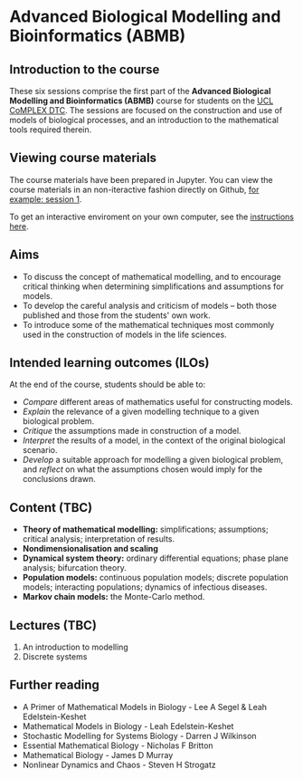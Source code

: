 # Advanced Biological Modelling and Bioinformatics (ABMB)

## Introduction to the course
These six sessions comprise the first part of the **Advanced Biological Modelling and Bioinformatics (ABMB)** course for students on the [UCL CoMPLEX DTC](https://www.ucl.ac.uk/complex).
The sessions are focused on the construction and use of models of biological processes, and an introduction to the mathematical tools required therein.

## Viewing course materials

The course materials have been prepared in Jupyter.
You can view the course materials in an non-iteractive fashion directly on Github, [for example: session 1](notebooks/01_An_introduction_to_modelling.ipynb).

To get an interactive enviroment on your own computer, see the [instructions here](notebooks/00_Viewing_course_materials.ipynb).

## Aims
- To discuss the concept of mathematical modelling, and to encourage critical thinking when determining simplifications and assumptions for models.
- To develop the careful analysis and criticism of models – both those published and those from the students' own work.
- To introduce some of the mathematical techniques most commonly used in the construction of models in the life sciences.

## Intended learning outcomes (ILOs)
At the end of the course, students should be able to:

- *Compare* different areas of mathematics useful for constructing models.
- *Explain* the relevance of a given modelling technique to a given biological problem.
- *Critique* the assumptions made in construction of a model.
- *Interpret* the results of a model, in the context of the original biological scenario.
- *Develop* a suitable approach for modelling a given biological problem, and *reflect* on what the assumptions chosen would imply for the conclusions drawn.

## Content (TBC)
- **Theory of mathematical modelling:** simplifications; assumptions; critical analysis; interpretation of results.
- **Nondimensionalisation and scaling**
- **Dynamical system theory:** ordinary differential equations; phase plane analysis; bifurcation theory.
- **Population models:** continuous population models; discrete population models; interacting populations; dynamics of infectious diseases.
- **Markov chain models:** the Monte-Carlo method.

## Lectures (TBC)
1. An introduction to modelling
2. Discrete systems

## Further reading
- A Primer of Mathematical Models in Biology - Lee A Segel & Leah Edelstein-Keshet
- Mathematical Models in Biology - Leah Edelstein-Keshet
- Stochastic Modelling for Systems Biology - Darren J Wilkinson
- Essential Mathematical Biology - Nicholas F Britton
- Mathematical Biology - James D Murray
- Nonlinear Dynamics and Chaos - Steven H Strogatz

